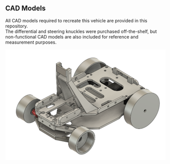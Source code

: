 ## CAD Models

All CAD models required to recreate this vehicle are provided in this repository.  
The differential and steering knuckles were purchased off-the-shelf, but non-functional CAD models are also included for reference and measurement purposes.

![alt text](<../Images/Total Image - Mechanical.png>)
